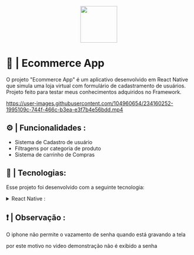 <div align="center">
<img width="100" lenght="100" src="https://user-images.githubusercontent.com/104960654/234162728-d169ed4c-479f-494b-84f4-18b69678e178.png">
</div>

# 🛒 | Ecommerce App
<p>O projeto "Ecommerce App" é um aplicativo desenvolvido em React Native que simula uma loja virtual com formulário de cadastramento de usuários. 
Projeto feito para testar meus conhecimentos adquiridos no Framework.</p>

https://user-images.githubusercontent.com/104960654/234160252-1995109c-744f-466c-b3ea-e3f7b4e56bdd.mp4

## ⚙ | Funcionalidades :
- Sistema de Cadastro de usuário
- Filtragens por categoria de produto
- Sistema de carrinho de Compras


## 🚀 | Tecnologias:
Esse projeto foi desenvolvido com a seguinte tecnologia:
<details>
<summary> React Native :</summary>
<ul>
<li>AsyncStorage</li>
<li>Icons(expo)</li>
<li>useEffect</li>
<li>useState</li>
<li>FlatList</li>
<li>ScrollView</li>
<li>StackNavigation</li>
</ul>
</details>

## ❗ | Observação : 
<p>O iphone não permite o vazamento de senha quando está gravando a tela</p> 
<p>por este motivo no video demonstração não é exibido a senha</p>
